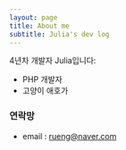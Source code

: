 ```yaml
---
layout: page
title: About me
subtitle: Julia's dev log
---
```


4년차 개발자 Julia입니다:

- PHP 개발자
- 고양이 애호가

### 연락망

- email : rueng@naver.com
